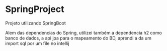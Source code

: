 # SpringProject
Projeto utilizando SpringBoot

Alem das dependencias do Spring, utilizei também a dependencia h2 como banco de dados, a api jpa para o mapeamento do BD, aprendi a da um import sql por um file no intellij
